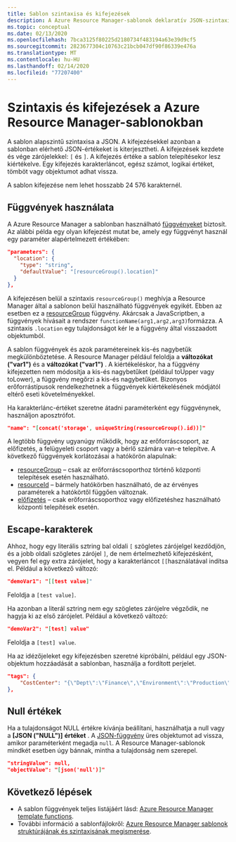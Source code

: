 ```yaml
---
title: Sablon szintaxisa és kifejezések
description: A Azure Resource Manager-sablonok deklaratív JSON-szintaxisát ismerteti.
ms.topic: conceptual
ms.date: 02/13/2020
ms.openlocfilehash: 7bca3125f80225d2180734f483194a63e39d9cf5
ms.sourcegitcommit: 2823677304c10763c21bcb047df90f86339e476a
ms.translationtype: MT
ms.contentlocale: hu-HU
ms.lasthandoff: 02/14/2020
ms.locfileid: "77207400"
---
```

# <a name="syntax-and-expressions-in-azure-resource-manager-templates"></a>Szintaxis és kifejezések a Azure Resource Manager-sablonokban

A sablon alapszintű szintaxisa a JSON. A kifejezésekkel azonban a sablonban elérhető JSON-értékeket is kiterjesztheti.  A kifejezések kezdete és vége zárójelekkel: `[` és `]`. A kifejezés értéke a sablon telepítésekor lesz kiértékelve. Egy kifejezés karakterláncot, egész számot, logikai értéket, tömböt vagy objektumot adhat vissza.

A sablon kifejezése nem lehet hosszabb 24 576 karakternél.

## <a name="use-functions"></a>Függvények használata

A Azure Resource Manager a sablonban használható [függvényeket](template-functions.md) biztosít. Az alábbi példa egy olyan kifejezést mutat be, amely egy függvényt használ egy paraméter alapértelmezett értékében:

```json
"parameters": {
  "location": {
    "type": "string",
    "defaultValue": "[resourceGroup().location]"
  }
},
```

A kifejezésen belül a szintaxis `resourceGroup()` meghívja a Resource Manager által a sablonon belül használható függvények egyikét. Ebben az esetben ez a [resourceGroup](template-functions-resource.md#resourcegroup) függvény. Akárcsak a JavaScriptben, a függvények hívásait a rendszer `functionName(arg1,arg2,arg3)`formázza. A szintaxis `.location` egy tulajdonságot kér le a függvény által visszaadott objektumból.

A sablon függvények és azok paramétereinek kis-és nagybetűk megkülönböztetése. A Resource Manager például feloldja a **változókat ("var1")** és a **változókat ("var1")** . A kiértékeléskor, ha a függvény kifejezetten nem módosítja a kis-és nagybetűket (például toUpper vagy toLower), a függvény megőrzi a kis-és nagybetűket. Bizonyos erőforrástípusok rendelkezhetnek a függvények kiértékelésének módjától eltérő eseti követelményekkel.

Ha karakterlánc-értéket szeretne átadni paraméterként egy függvénynek, használjon aposztrófot.

```json
"name": "[concat('storage', uniqueString(resourceGroup().id))]"
```

A legtöbb függvény ugyanúgy működik, hogy az erőforráscsoport, az előfizetés, a felügyeleti csoport vagy a bérlő számára van-e telepítve. A következő függvények korlátozásai a hatókörön alapulnak:

* [resourceGroup](template-functions-resource.md#resourcegroup) – csak az erőforráscsoporthoz történő központi telepítések esetén használható.
* [resourceId](template-functions-resource.md#resourceid) – bármely hatókörben használható, de az érvényes paraméterek a hatókörtől függően változnak.
* [előfizetés](template-functions-resource.md#subscription) – csak erőforráscsoporthoz vagy előfizetéshez használható központi telepítések esetén.

## <a name="escape-characters"></a>Escape-karakterek

Ahhoz, hogy egy literális sztring bal oldali `[` szögletes zárójelgel kezdődjön, és a jobb oldali szögletes zárójel `]`, de nem értelmezhető kifejezésként, vegyen fel egy extra zárójelet, hogy a karakterláncot `[[`használatával indítsa el. Például a következő változó:

```json
"demoVar1": "[[test value]"
```

Feloldja a `[test value]`.

Ha azonban a literál sztring nem egy szögletes zárójelre végződik, ne hagyja ki az első zárójelet. Például a következő változó:

```json
"demoVar2": "[test] value"
```

Feloldja a `[test] value`.

Ha az idézőjeleket egy kifejezésben szeretné kipróbálni, például egy JSON-objektum hozzáadását a sablonban, használja a fordított perjelet.

```json
"tags": {
    "CostCenter": "{\"Dept\":\"Finance\",\"Environment\":\"Production\"}"
},
```

## <a name="null-values"></a>Null értékek

Ha a tulajdonságot NULL értékre kívánja beállítani, használhatja a null vagy a **[JSON ("NULL")]** **értéket** . A [JSON-függvény](template-functions-array.md#json) üres objektumot ad vissza, amikor paraméterként megadja `null`. A Resource Manager-sablonok mindkét esetben úgy bánnak, mintha a tulajdonság nem szerepel.

```json
"stringValue": null,
"objectValue": "[json('null')]"
```

## <a name="next-steps"></a>Következő lépések

* A sablon függvények teljes listájáért lásd: [Azure Resource Manager template functions](template-functions.md).
* További információ a sablonfájlokről: [Azure Resource Manager sablonok struktúrájának és szintaxisának megismerése](template-syntax.md).

